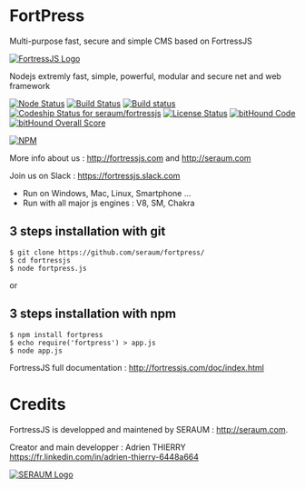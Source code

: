 # FortPress

Multi-purpose fast, secure and simple CMS based on FortressJS

[![FortressJS Logo](http://fortressjs.com/images/uploads/logo.png)](http://fortressjs.com/)

Nodejs extremly fast, simple, powerful, modular and secure net and web framework

[![Node Status](https://img.shields.io/badge/NodeJS-0.10%20&%20%3E-green.svg)](https://travis-ci.org/seraum/fortressjs)
[![Build Status](https://img.shields.io/travis/seraum/fortressjs/master.svg?label=Linux)](https://travis-ci.org/seraum/fortressjs)
[![Build status](https://img.shields.io/appveyor/ci/adrien-thierry/fortressjs/master.svg?label=Windows)](https://ci.appveyor.com/project/adrien-thierry/fortressjs)
[![Codeship Status for seraum/fortressjs](https://codeship.com/projects/d68c9340-e907-0133-4de9-226489e381a7/status?branch=master)](https://codeship.com/projects/147395)
[![License Status](https://img.shields.io/badge/License-AGPL-blue.svg)](https://github.com/seraum/fortressjs)
[![bitHound Code](https://www.bithound.io/github/seraum/fortressjs/badges/code.svg)](https://www.bithound.io/github/seraum/fortressjs)
[![bitHound Overall Score](https://www.bithound.io/github/seraum/fortressjs/badges/score.svg)](https://www.bithound.io/github/seraum/fortressjs)

[![NPM](https://nodei.co/npm/fortressjs.png?downloads=true&downloadRank=true&stars=true)](https://nodei.co/npm/fortpress/)

More info about us : http://fortressjs.com and http://seraum.com

Join us on Slack : https://fortressjs.slack.com


* Run on Windows, Mac, Linux, Smartphone ...
* Run with all major js engines : V8, SM, Chakra

3 steps installation with git
-----------------------------

```
$ git clone https://github.com/seraum/fortpress/
$ cd fortressjs
$ node fortpress.js
```

or

3 steps installation with npm
-----------------------------

```
$ npm install fortpress
$ echo require('fortpress') > app.js
$ node app.js
```


FortressJS full documentation : http://fortressjs.com/doc/index.html

# Credits

FortressJS is developped and maintened by SERAUM : http://seraum.com.


Creator and main developper : Adrien THIERRY https://fr.linkedin.com/in/adrien-thierry-6448a664

[![SERAUM Logo](http://seraum.com/images/uploads/seraum_logo.png)](http://seraum.com/)

[travis-image]: https://img.shields.io/travis/seraum/fortressjs/master.svg?label=Linux
[travis-url]: https://travis-ci.org/seraum/fortressjs
[appveyor-image]: https://img.shields.io/appveyor/ci/adrien-thierry/fortressjs/master.svg?label=Windows
[appveyor-url]: https://ci.appveyor.com/project/adrien-thierry/fortressjs
